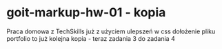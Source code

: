 # goit-markup-hw-01 - kopia

Praca domowa z TechSkills już z użyciem ulepszeń w css dołożenie pliku portfolio to już kolejna
kopia - teraz zadania 3 do zadania 4
